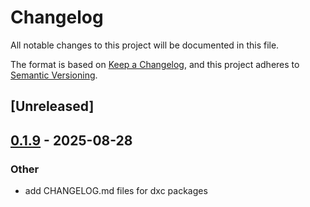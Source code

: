 # Changelog

All notable changes to this project will be documented in this file.

The format is based on [Keep a Changelog](https://keepachangelog.com/en/1.0.0/),
and this project adheres to [Semantic Versioning](https://semver.org/spec/v2.0.0.html).

## [Unreleased]

## [0.1.9](https://github.com/efahnjoe/dxc/compare/dxc-utils-v0.1.8...dxc-utils-v0.1.9) - 2025-08-28

### Other

- add CHANGELOG.md files for dxc packages
